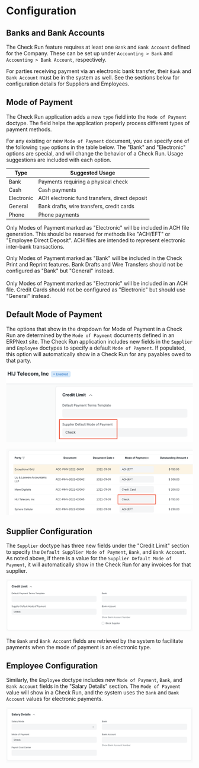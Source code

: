 # Configuration

## Banks and Bank Accounts

The Check Run feature requires at least one `Bank` and `Bank Account` defined for the Company. These can be set up under `Accounting > Bank` and `Accounting > Bank Account`, respectively.

For parties receiving payment via an electronic bank transfer, their `Bank` and `Bank Account` must be in the system as well. See the sections below for configuration details for Suppliers and Employees.

## Mode of Payment

The Check Run application adds a new `type` field into the `Mode of Payment` doctype. The field helps the application properly process different types of payment methods.

For any existing or new `Mode of Payment` document, you can specify one of the following `type` options in the table below. The "Bank" and "Electronic" options are special, and will change the behavior of a Check Run. Usage suggestions are included with each option.

| Type | Suggested Usage |
|---|---|
| Bank | Payments requiring a physical check |
| Cash | Cash payments |
| Electronic | ACH electronic fund transfers, direct deposit |
| General | Bank drafts, wire transfers, credit cards |
| Phone | Phone payments |

Only Modes of Payment marked as "Electronic" will be included in ACH file generation. This should be reserved for methods like "ACH/EFT" or "Employee Direct Deposit". ACH files are intended to represent electronic inter-bank transactions.

<markdown-tip class="warning" label="Warning">
Only Modes of Payment marked as "Bank" will be included in the Check Print and Reprint features. Bank Drafts and Wire Transfers should not be configured as "Bank" but "General" instead.<br><br>
Only Modes of Payment marked as "Electronic" will be included in an ACH file. Credit Cards should not be configured as "Electronic" but should use "General" instead.
</markdown-tip>

## Default Mode of Payment

The options that show in the dropdown for Mode of Payment in a Check Run are determined by the `Mode of Payment` documents defined in an ERPNext site. The Check Run application includes new fields in the `Supplier` and `Employee` doctypes to specify a default `Mode of Payment`. If populated, this option will automatically show in a Check Run for any payables owed to that party.

![Screen shot of details from a supplier document for HIJ Telecom that shows the field for Supplier Default Mode of Payment filled in with "Check".](./assets/SupplierDefaultMoPDetail.png)

![Detail of a Check Run including an invoice for HIJ Telecom where the Mode of Payment column automatically shows "Check".](./assets/CheckRunDetailBoxAroundMoP.png)

## Supplier Configuration

The `Supplier` doctype has three new fields under the "Credit Limit" section to specify the `Default Supplier Mode of Payment`, `Bank`, and `Bank Account`. As noted above, if there is a value for the `Supplier Default Mode of Payment`, it will automatically show in the Check Run for any invoices for that supplier.

![Supplier doctype detail showing the Credit Limit section expanded with new fields for Supplier Default Mode of Payment, Bank, and Bank Account.](./assets/ConfigSupplier.png)

The `Bank` and `Bank Account` fields are retrieved by the system to facilitate payments when the mode of payment is an electronic type.

## Employee Configuration

Similarly, the `Employee` doctype includes new `Mode of Payment`, `Bank`, and `Bank Account` fields in the "Salary Details" section. The `Mode of Payment` value will show in a Check Run, and the system uses the `Bank` and `Bank Account` values for electronic payments.

![Employee doctype detail showing the expanded Salary Details section with new fields for Mode of Payment, Bank, and Bank Account.](./assets/ConfigEmployee.png)

